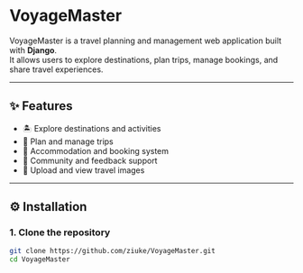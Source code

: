 # VoyageMaster

VoyageMaster is a travel planning and management web application built with **Django**.  
It allows users to explore destinations, plan trips, manage bookings, and share travel experiences.

---

## ✨ Features
- 🏝️ Explore destinations and activities  
- 📅 Plan and manage trips  
- 🏨 Accommodation and booking system  
- 👥 Community and feedback support  
- 📸 Upload and view travel images  

---

## ⚙️ Installation

### 1. Clone the repository
```bash
git clone https://github.com/ziuke/VoyageMaster.git
cd VoyageMaster
